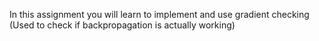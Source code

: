 In this assignment you will learn to implement and use gradient checking (Used to check if backpropagation is actually working)
